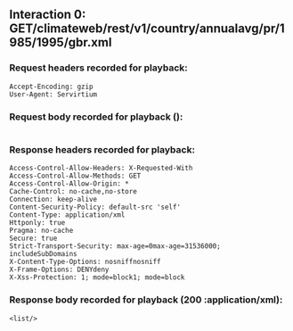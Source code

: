 ## Interaction 0: GET/climateweb/rest/v1/country/annualavg/pr/1985/1995/gbr.xml

### Request headers recorded for playback:

```
Accept-Encoding: gzip
User-Agent: Servirtium

```

### Request body recorded for playback ():

```

```


### Response headers recorded for playback:

```
Access-Control-Allow-Headers: X-Requested-With
Access-Control-Allow-Methods: GET
Access-Control-Allow-Origin: *
Cache-Control: no-cache,no-store
Connection: keep-alive
Content-Security-Policy: default-src 'self'
Content-Type: application/xml
Httponly: true
Pragma: no-cache
Secure: true
Strict-Transport-Security: max-age=0max-age=31536000; includeSubDomains
X-Content-Type-Options: nosniffnosniff
X-Frame-Options: DENYdeny
X-Xss-Protection: 1; mode=block1; mode=block

```

### Response body recorded for playback (200 :application/xml):

```
<list/>
```
